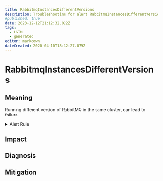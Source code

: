 ```yaml
---
title: RabbitmqInstancesDifferentVersions
description: Troubleshooting for alert RabbitmqInstancesDifferentVersions
#published: true
date: 2023-12-12T21:12:32.022Z
tags: 
  - LGTM
  - generated
editor: markdown
dateCreated: 2020-04-10T18:32:27.079Z
---
```


# RabbitmqInstancesDifferentVersions

## Meaning
[//]: # "Short paragraph that explains what the alert means"
Running different version of RabbitMQ in the same cluster, can lead to failure.

<details>
  <summary>Alert Rule</summary>

{{% rule "rabbitmq/rabbitmq-exporter.yml" "RabbitmqInstancesDifferentVersions" %}}

<!-- Rule when generated

```yaml
alert: RabbitmqInstancesDifferentVersions
expr: count(count(rabbitmq_build_info) by (rabbitmq_version)) > 1
for: 1h
labels:
    severity: warning
annotations:
    summary: RabbitMQ instances different versions (instance {{ $labels.instance }})
    description: |-
        Running different version of RabbitMQ in the same cluster, can lead to failure.
          VALUE = {{ $value }}
          LABELS = {{ $labels }}
    runbook: https://github.com/srerun/prometheus-alerts/blob/main/content/runbooks/rabbitmq-exporter/RabbitmqInstancesDifferentVersions.md

```

-->

</details>


## Impact
[//]: # "What could / will happen if the alert is not addressed"



## Diagnosis
[//]: # "Steps to take to identify the cause of the problem"



## Mitigation
[//]: # "The steps necessary to resolve the alert"
